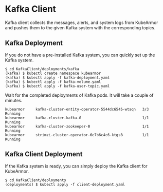 # Kafka Client

Kafka client collects the messages, alerts, and system logs from KubeArmor and pushes them to the given Kafka system with the corresponding topics.

## Kafka Deployment

If you do not have a pre-installed Kafka system, you can quickly set up the Kafka system.

```
$ cd KafkaClient/deployments/kafka
(kafka) $ kubectl create namespace kubearmor
(kafka) $ kubectl apply -f kafka-deployment.yaml
(kafka) $ kubectl apply -f kafka-volume.yaml
(kafka) $ kubectl apply -f kafka-user-topic.yaml
```

Wait for the completed deployments of Kafka pods. It will take a couple of minutes.

```
kubearmor     kafka-cluster-entity-operator-5544dc6545-wtsqn   3/3     Running
kubearmor     kafka-cluster-kafka-0                            1/1     Running
kubearmor     kafka-cluster-zookeeper-0                        1/1     Running
kubearmor     strimzi-cluster-operator-6c7b6c4c6-ktgs8         1/1     Running
```

## Kafka Client Deployment

If the Kafka system is ready, you can simply deploy the Kafka client for KubeArmor.

```
$ cd KafkaClient/deployments
(deployments) $ kubectl apply -f client-deployment.yaml
```
